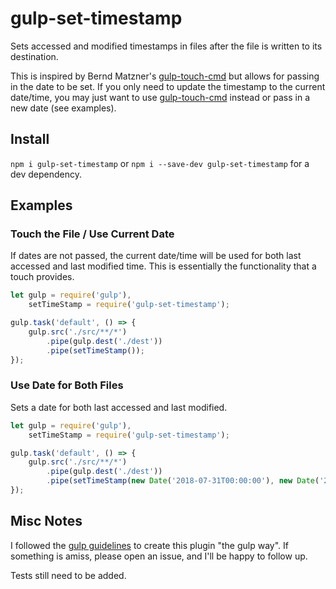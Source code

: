 # gulp-set-timestamp
Sets accessed and modified timestamps in files after the file is written to its destination.

This is inspired by Bernd Matzner's [gulp-touch-cmd](https://github.com/bmatzner/gulp-touch-cmd) but allows for passing in the date to be set. If you only need to update the timestamp to the current date/time, you may just want to use [gulp-touch-cmd](https://github.com/bmatzner/gulp-touch-cmd) instead or pass in a new date (see examples).

## Install
`npm i gulp-set-timestamp` or `npm i --save-dev gulp-set-timestamp` for a dev dependency.

## Examples

### Touch the File / Use Current Date

If dates are not passed, the current date/time will be used for both last accessed and last modified time. This is essentially the functionality that a touch provides.

```js
let gulp = require('gulp'),
    setTimeStamp = require('gulp-set-timestamp');

gulp.task('default', () => {
    gulp.src('./src/**/*')
        .pipe(gulp.dest('./dest'))
        .pipe(setTimeStamp());
});
```

### Use Date for Both Files

Sets a date for both last accessed and last modified.

```js
let gulp = require('gulp'),
    setTimeStamp = require('gulp-set-timestamp');

gulp.task('default', () => {
    gulp.src('./src/**/*')
        .pipe(gulp.dest('./dest'))
        .pipe(setTimeStamp(new Date('2018-07-31T00:00:00'), new Date('2018-01-01T00:00:00')));
});
```

## Misc Notes
I followed the [gulp guidelines](https://github.com/gulpjs/gulp/blob/master/docs/writing-a-plugin/guidelines.md) to create this plugin "the gulp way". If something is amiss, please open an issue, and I'll be happy to follow up.

Tests still need to be added. 
